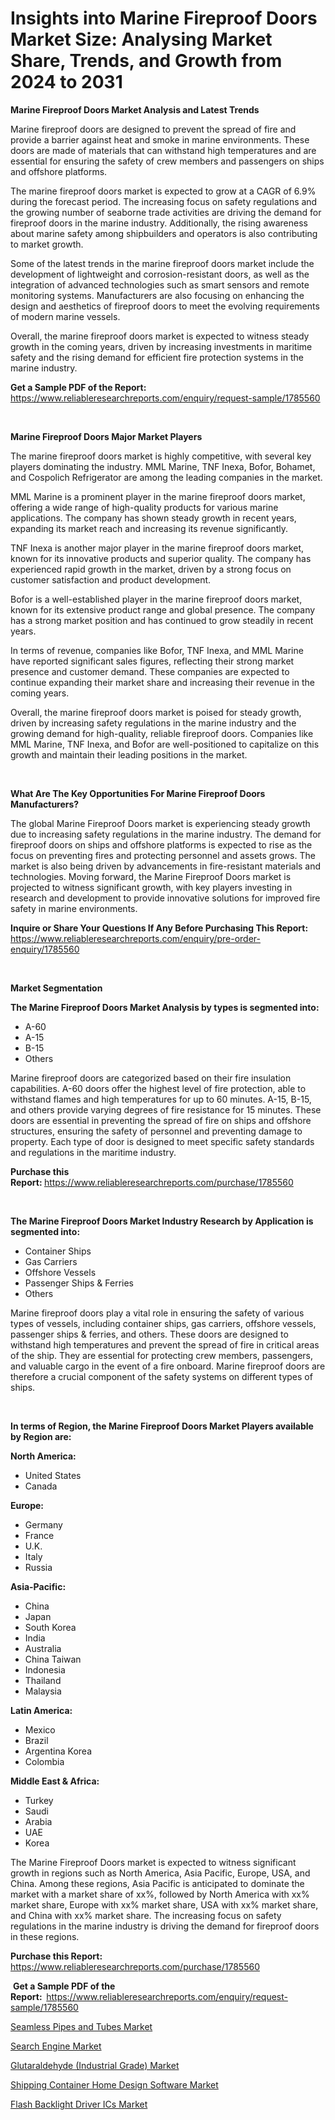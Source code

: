 <p><h1>Insights into Marine Fireproof Doors Market Size: Analysing Market Share, Trends, and Growth from 2024 to 2031</h1></p><p><strong>Marine Fireproof Doors Market Analysis and Latest Trends</strong></p>
<p><p>Marine fireproof doors are designed to prevent the spread of fire and provide a barrier against heat and smoke in marine environments. These doors are made of materials that can withstand high temperatures and are essential for ensuring the safety of crew members and passengers on ships and offshore platforms.</p><p>The marine fireproof doors market is expected to grow at a CAGR of 6.9% during the forecast period. The increasing focus on safety regulations and the growing number of seaborne trade activities are driving the demand for fireproof doors in the marine industry. Additionally, the rising awareness about marine safety among shipbuilders and operators is also contributing to market growth.</p><p>Some of the latest trends in the marine fireproof doors market include the development of lightweight and corrosion-resistant doors, as well as the integration of advanced technologies such as smart sensors and remote monitoring systems. Manufacturers are also focusing on enhancing the design and aesthetics of fireproof doors to meet the evolving requirements of modern marine vessels.</p><p>Overall, the marine fireproof doors market is expected to witness steady growth in the coming years, driven by increasing investments in maritime safety and the rising demand for efficient fire protection systems in the marine industry.</p></p>
<p><strong>Get a Sample PDF of the Report:&nbsp;</strong> <a href="https://www.reliableresearchreports.com/enquiry/request-sample/1785560">https://www.reliableresearchreports.com/enquiry/request-sample/1785560</a></p>
<p>&nbsp;</p>
<p><strong>Marine Fireproof Doors Major Market Players</strong></p>
<p><p>The marine fireproof doors market is highly competitive, with several key players dominating the industry. MML Marine, TNF Inexa, Bofor, Bohamet, and Cospolich Refrigerator are among the leading companies in the market.</p><p>MML Marine is a prominent player in the marine fireproof doors market, offering a wide range of high-quality products for various marine applications. The company has shown steady growth in recent years, expanding its market reach and increasing its revenue significantly.</p><p>TNF Inexa is another major player in the marine fireproof doors market, known for its innovative products and superior quality. The company has experienced rapid growth in the market, driven by a strong focus on customer satisfaction and product development.</p><p>Bofor is a well-established player in the marine fireproof doors market, known for its extensive product range and global presence. The company has a strong market position and has continued to grow steadily in recent years.</p><p>In terms of revenue, companies like Bofor, TNF Inexa, and MML Marine have reported significant sales figures, reflecting their strong market presence and customer demand. These companies are expected to continue expanding their market share and increasing their revenue in the coming years.</p><p>Overall, the marine fireproof doors market is poised for steady growth, driven by increasing safety regulations in the marine industry and the growing demand for high-quality, reliable fireproof doors. Companies like MML Marine, TNF Inexa, and Bofor are well-positioned to capitalize on this growth and maintain their leading positions in the market.</p></p>
<p>&nbsp;</p>
<p><strong>What Are The Key Opportunities For Marine Fireproof Doors Manufacturers?</strong></p>
<p><p>The global Marine Fireproof Doors market is experiencing steady growth due to increasing safety regulations in the marine industry. The demand for fireproof doors on ships and offshore platforms is expected to rise as the focus on preventing fires and protecting personnel and assets grows. The market is also being driven by advancements in fire-resistant materials and technologies. Moving forward, the Marine Fireproof Doors market is projected to witness significant growth, with key players investing in research and development to provide innovative solutions for improved fire safety in marine environments.</p></p>
<p><strong>Inquire or Share Your Questions If Any Before Purchasing This Report:</strong> <a href="https://www.reliableresearchreports.com/enquiry/pre-order-enquiry/1785560">https://www.reliableresearchreports.com/enquiry/pre-order-enquiry/1785560</a></p>
<p>&nbsp;</p>
<p><strong>Market Segmentation</strong></p>
<p><strong>The Marine Fireproof Doors Market Analysis by types is segmented into:</strong></p>
<p><ul><li>A-60</li><li>A-15</li><li>B-15</li><li>Others</li></ul></p>
<p><p>Marine fireproof doors are categorized based on their fire insulation capabilities. A-60 doors offer the highest level of fire protection, able to withstand flames and high temperatures for up to 60 minutes. A-15, B-15, and others provide varying degrees of fire resistance for 15 minutes. These doors are essential in preventing the spread of fire on ships and offshore structures, ensuring the safety of personnel and preventing damage to property. Each type of door is designed to meet specific safety standards and regulations in the maritime industry.</p></p>
<p><strong>Purchase this Report:&nbsp;</strong><a href="https://www.reliableresearchreports.com/purchase/1785560">https://www.reliableresearchreports.com/purchase/1785560</a></p>
<p>&nbsp;</p>
<p><strong>The Marine Fireproof Doors Market Industry Research by Application is segmented into:</strong></p>
<p><ul><li>Container Ships</li><li>Gas Carriers</li><li>Offshore Vessels</li><li>Passenger Ships & Ferries</li><li>Others</li></ul></p>
<p><p>Marine fireproof doors play a vital role in ensuring the safety of various types of vessels, including container ships, gas carriers, offshore vessels, passenger ships & ferries, and others. These doors are designed to withstand high temperatures and prevent the spread of fire in critical areas of the ship. They are essential for protecting crew members, passengers, and valuable cargo in the event of a fire onboard. Marine fireproof doors are therefore a crucial component of the safety systems on different types of ships.</p></p>
<p>&nbsp;</p>
<p><strong>In terms of Region, the Marine Fireproof Doors Market Players available by Region are:</strong></p>
<p>
    <p> <strong> North America: </strong>
        <ul>
            <li>United States</li>
            <li>Canada</li>
        </ul>
        </p> 
    <p> <strong> Europe: </strong>
        <ul>
            <li>Germany</li>
            <li>France</li>
            <li>U.K.</li>
            <li>Italy</li>
            <li>Russia</li>
        </ul>
        </p> 
    <p> <strong> Asia-Pacific: </strong>
        <ul>
            <li>China</li>
            <li>Japan</li>
            <li>South Korea</li>
            <li>India</li>
            <li>Australia</li>
            <li>China Taiwan</li>
            <li>Indonesia</li>
            <li>Thailand</li>
            <li>Malaysia</li>
        </ul>
        </p> 
    <p> <strong> Latin America: </strong>
        <ul>
            <li>Mexico</li>
            <li>Brazil</li>
            <li>Argentina Korea</li>
            <li>Colombia</li>
        </ul>
        </p> 
    <p> <strong> Middle East & Africa: </strong>
        <ul>
            <li>Turkey</li>
            <li>Saudi</li>
            <li>Arabia</li>
            <li>UAE</li>
            <li>Korea</li>
        </ul>
    </p>
    </p>
<p><p>The Marine Fireproof Doors market is expected to witness significant growth in regions such as North America, Asia Pacific, Europe, USA, and China. Among these regions, Asia Pacific is anticipated to dominate the market with a market share of xx%, followed by North America with xx% market share, Europe with xx% market share, USA with xx% market share, and China with xx% market share. The increasing focus on safety regulations in the marine industry is driving the demand for fireproof doors in these regions.</p></p>
<p><strong>Purchase this Report: </strong><a href="https://www.reliableresearchreports.com/purchase/1785560">https://www.reliableresearchreports.com/purchase/1785560</a></p>
<p>&nbsp;<strong>Get a Sample PDF of the Report:&nbsp;&nbsp;</strong><a href="https://www.reliableresearchreports.com/enquiry/request-sample/1785560">https://www.reliableresearchreports.com/enquiry/request-sample/1785560</a></p>
<p><strong></strong></p>
<p><p><a href="https://medium.com/@lottiejerde6456/analyzing-seamless-pipes-and-tubes-market-global-industry-perspective-and-forecast-2024-to-2031-1cd47a2d6a69">Seamless Pipes and Tubes Market</a></p><p><a href="https://medium.com/@lottiejerde6456/search-engine-market-the-key-to-successful-business-strategy-forecast-till-2031-7d0c38d8e172">Search Engine Market</a></p><p><a href="https://issuu.com/reportprime-2/docs/glutaraldehyde-industrial-grade-market-size-2030.p">Glutaraldehyde (Industrial Grade) Market</a></p><p><a href="https://medium.com/@doriscampbell78/shipping-container-home-design-software-market-competitive-analysis-market-trends-and-forecast-to-50438dd9edc4">Shipping Container Home Design Software Market</a></p><p><a href="https://issuu.com/reportprime-2/docs/flash-backlight-driver-ics-market-size-2030.pptx">Flash Backlight Driver ICs Market</a></p></p>
